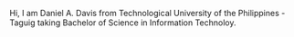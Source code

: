 Hi, I am Daniel A. Davis from Technological University of the Philippines - Taguig taking Bachelor of Science in Information Technoloy.
